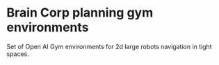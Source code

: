 # Brain Corp planning gym environments

Set of Open AI Gym environments for 2d large robots navigation in tight spaces.

